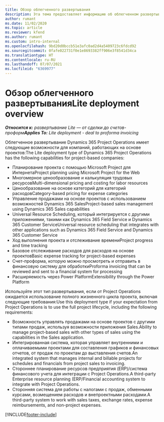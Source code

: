 ```yaml
---
title: Обзор облегченного развертывания
description: Эта тема предоставляет информацию об облегченном развертывании Dynamics 365 Project Operations.
author: rumant
ms.date: 11/02/2020
ms.topic: article
ms.reviewer: kfend
ms.author: rumant
ms.custom: intro-internal
ms.openlocfilehash: 9bd20d0bccb51e3afc0ad2d4a5409723c6fdcd92
ms.sourcegitcommit: 0fafe022731f0e1e8693382ff906e3f8541d34ca
ms.translationtype: HT
ms.contentlocale: ru-RU
ms.lasthandoff: 07/07/2021
ms.locfileid: "6369977"
---
```

# <a name="lite-deployment-overview"></a><span data-ttu-id="07419-103">Обзор облегченного развертывания</span><span class="sxs-lookup"><span data-stu-id="07419-103">Lite deployment overview</span></span>

<span data-ttu-id="07419-104">_**Относится к:** развертывание Lite — от сделки до счетов-проформ_</span><span class="sxs-lookup"><span data-stu-id="07419-104">_**Applies To:** Lite deployment - deal to proforma invoicing_</span></span>

<span data-ttu-id="07419-105">Облегченное развертывание Dynamics 365 Project Operations имеет следующие возможности для компаний, работающих на основе проектов:</span><span class="sxs-lookup"><span data-stu-id="07419-105">The Lite deployment type of Dynamics 365 Project Operations has the following capabilities for project-based companies:</span></span>

- <span data-ttu-id="07419-106">Планирование проекта с помощью Microsoft Project для Интернета</span><span class="sxs-lookup"><span data-stu-id="07419-106">Project planning using Microsoft Project for the Web</span></span>
- <span data-ttu-id="07419-107">Многомерное ценообразование и калькуляция трудовых ресурсов</span><span class="sxs-lookup"><span data-stu-id="07419-107">Multi-dimensional pricing and costing for labor resources</span></span>
- <span data-ttu-id="07419-108">Ценообразование на основе категорий для категорий расходов</span><span class="sxs-lookup"><span data-stu-id="07419-108">Category-based pricing for expense categories</span></span>
- <span data-ttu-id="07419-109">Управление продажами на основе проектов с использованием возможностей Dynamics 365 Sales</span><span class="sxs-lookup"><span data-stu-id="07419-109">Project-based sales management using Dynamics 365 Sales capabilities</span></span>
- <span data-ttu-id="07419-110">Universal Resource Scheduling, который интегрируется с другими приложениями, такими как Dynamics 365 Field Service и Dynamics 365 Customer Service</span><span class="sxs-lookup"><span data-stu-id="07419-110">Universal resource scheduling that integrates with other applications such as Dynamics 365 Field Service and Dynamics 365 Customer Service</span></span>
- <span data-ttu-id="07419-111">Ход выполнения проекта и отслеживание времени</span><span class="sxs-lookup"><span data-stu-id="07419-111">Project progress and time tracking</span></span>
- <span data-ttu-id="07419-112">Базовое отслеживание расходов для расходов на основе проектов</span><span class="sxs-lookup"><span data-stu-id="07419-112">Basic expense tracking for project-based expenses</span></span>
- <span data-ttu-id="07419-113">Счет-проформа, которую можно просмотреть и отправить в финансовую систему для обработки</span><span class="sxs-lookup"><span data-stu-id="07419-113">Proforma invoicing that can be reviewed and sent to a financial system for processing</span></span>
- <span data-ttu-id="07419-114">Расширяемость через Power Platform</span><span class="sxs-lookup"><span data-stu-id="07419-114">Extensibility through the Power Platform</span></span>

<span data-ttu-id="07419-115">Используйте этот тип развертывания, если от Project Operations ожидается использование полного жизненного цикла проекта, включая следующие требования:</span><span class="sxs-lookup"><span data-stu-id="07419-115">Use this deployment type if your expectation from Project Operations is to use the full project lifecycle, including the following requirements:</span></span>

- <span data-ttu-id="07419-116">Возможность управлять продажами на основе проектов с другими типами продаж, используя возможности приложения Sales.</span><span class="sxs-lookup"><span data-stu-id="07419-116">Ability to manage project-based sales with other types of sales using the capabilities in the Sales application.</span></span>
- <span data-ttu-id="07419-117">Интегрированная система, которая управляет внутренними и оплачиваемыми проектами для составления графиков и финансовых отчетов, от продаж по проектам до выставления счетов.</span><span class="sxs-lookup"><span data-stu-id="07419-117">An integrated system that manages internal and billable projects for schedules and financials from project sales to invoicing.</span></span>
- <span data-ttu-id="07419-118">Стороннее планирование ресурсов предприятия (ERP)/система финансового учета для интеграции с Project Operations.</span><span class="sxs-lookup"><span data-stu-id="07419-118">A third-party Enterprise resource planning (ERP/Financial accounting system to integrate with Project Operations.</span></span>
- <span data-ttu-id="07419-119">Сторонняя система для работы с налогами с продаж, обменными курсами, возмещением расходов и внепроектными расходами.</span><span class="sxs-lookup"><span data-stu-id="07419-119">A third-party system to work with sales taxes, exchange rates, expense reimbursements, and non-project expenses.</span></span>


[!INCLUDE[footer-include](../includes/footer-banner.md)]